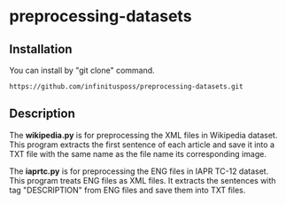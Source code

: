 # preprocessing-datasets

## Installation

You can install by "git clone" command.

```
https://github.com/infinitusposs/preprocessing-datasets.git
```
## Description

The **wikipedia.py** is for preprocessing the XML files in Wikipedia dataset. <br>
This program extracts the first sentence of each article and save it into a TXT file with the same name as the file name its corresponding image.

The **iaprtc.py** is for preprocessing the ENG files in IAPR TC-12 dataset. <br>
This program treats ENG files as XML files. It extracts the sentences with tag "DESCRIPTION" from ENG files and save them into TXT files. 
